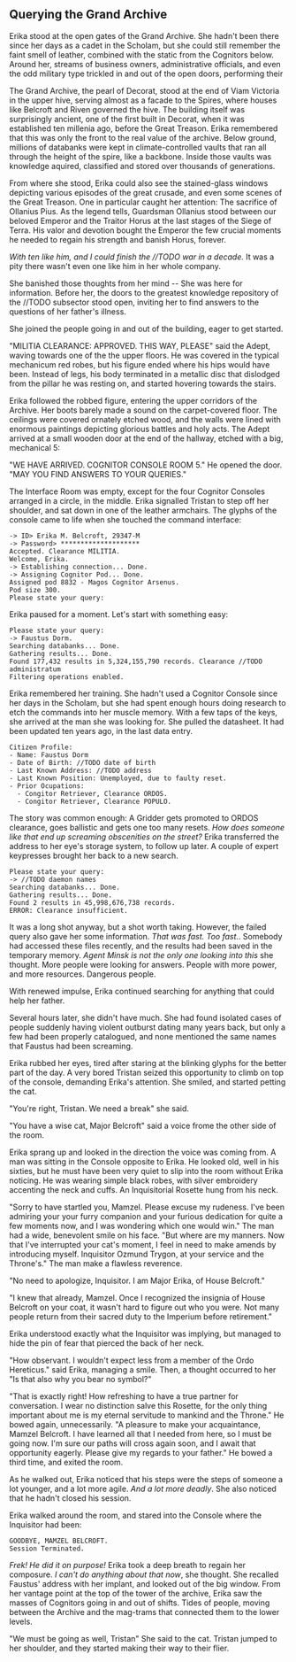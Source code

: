 Querying the Grand Archive
--------------------------

Erika stood at the open gates of the Grand Archive. She hadn't been there since her days as a cadet in the Scholam, but she could still remember the faint smell of leather, combined with the static from the Cognitors below. Around her, streams of business owners, administrative officials, and even the odd military type trickled in and out of the open doors, performing their 

The Grand Archive, the pearl of Decorat, stood at the end of Viam Victoria in the upper hive, serving almost as a facade to the Spires, where houses like Belcroft and Riven governed the hive. The building itself was surprisingly ancient, one of the first built in Decorat, when it was established ten millenia ago, before the Great Treason. Erika remembered that this was only the front to the real value of the archive. Below ground, millions of databanks were kept in climate-controlled vaults that ran all through the height of the spire, like a backbone. Inside those vaults was knowledge aquired, classified and stored over thousands of generations.

From where she stood, Erika could also see the stained-glass windows depicting various episodes of the great crusade, and even some scenes of the Great Treason. One in particular caught her attention: The sacrifice of Ollanius Pius. As the legend tells, Guardsman Ollanius stood between our beloved Emperor and the Traitor Horus at the last stages of the Siege of Terra. His valor and devotion bought the Emperor the few crucial moments he needed to regain his strength and banish Horus, forever.

_With ten like him, and I could finish the //TODO war in a decade._ It was a pity there wasn't even one like him in her whole company.

She banished those thoughts from her mind -- She was here for information. Before her, the doors to the greatest knowledge repository of the //TODO subsector stood open, inviting her to find answers to the questions of her father's illness.

She joined the people going in and out of the building, eager to get started.


"MILITIA CLEARANCE: APPROVED. THIS WAY, PLEASE" said the Adept, waving towards one of the  the upper floors. He was covered in the typical mechanicum red robes, but his figure ended where his hips would have been. Instead of legs, his body terminated in a metallic disc that dislodged from the pillar he was resting on, and started hovering towards the stairs. 

Erika followed the robbed figure, entering the upper corridors of the Archive. Her boots barely made a sound on the carpet-covered floor. The ceilings were covered ornately etched wood, and the walls were lined with enormous paintings depicting glorious battles and holy acts. The Adept arrived at a small wooden door at the end of the hallway, etched with a big, mechanical 5:

"WE HAVE ARRIVED. COGNITOR CONSOLE ROOM 5." He opened the door. "MAY YOU FIND ANSWERS TO YOUR QUERIES."

The Interface Room was empty, except for the four Cognitor Consoles arranged in a circle, in the middle. Erika signalled Tristan to step off her shoulder, and sat down in one of the leather armchairs. The glyphs of the console came to life when she touched the command interface: 

```
-> ID> Erika M. Belcroft, 29347-M
-> Password> ********************
Accepted. Clearance MILITIA.
Welcome, Erika.
-> Establishing connection... Done.
-> Assigning Cognitor Pod... Done.
Assigned pod 8832 - Magos Cognitor Arsenus.
Pod size 300.
Please state your query:
```

Erika paused for a moment. Let's start with something easy:

```
Please state your query:
-> Faustus Dorm.
Searching databanks... Done.
Gathering results... Done.
Found 177,432 results in 5,324,155,790 records. Clearance //TODO administratum
Filtering operations enabled.
```

Erika remembered her training. She hadn't used a Cognitor Console since her days in the Scholam, but she had spent enough hours doing research to etch the commands into her muscle memory. With a few taps of the keys, she arrived at the man she was looking for. She pulled the datasheet. It had been updated ten years ago, in the last data entry.

```
Citizen Profile:
- Name: Faustus Dorm
- Date of Birth: //TODO date of birth
- Last Known Address: //TODO address
- Last Known Position: Unemployed, due to faulty reset.
- Prior Ocupations:
  - Congitor Retriever, Clearance ORDOS.
  - Congitor Retriever, Clearance POPULO.
```

The story was common enough: A Gridder gets promoted to ORDOS clearance, goes ballistic and gets one too many resets. _How does someone like that end up screaming obscenities on the street?_
Erika transferred the address to her eye's storage system, to follow up later. A couple of expert keypresses brought her back to a new search.

```
Please state your query:
-> //TODO daemon names
Searching databanks... Done.
Gathering results... Done.
Found 2 results in 45,998,676,738 records.
ERROR: Clearance insufficient.
```
It was a long shot anyway, but a shot worth taking. However, the failed query also gave her some information. _That was fast. Too fast._. Somebody had accessed these files recently, and the results had been saved in the temporary memory. _Agent Minsk is not the only one looking into this_ she thought. More people were looking for answers. People with more power, and more resources. Dangerous people.

With renewed impulse, Erika continued searching for anything that could help her father.

Several hours later, she didn't have much. She had found isolated cases of people suddenly having violent outburst dating many years back, but only a few had been properly catalogued, and none mentioned the same names that Faustus had been screaming.

Erika rubbed her eyes, tired after staring at the blinking glyphs for the better part of the day. A very bored Tristan seized this opportunity to climb on top of the console, demanding Erika's attention. She smiled, and started petting the cat.

"You're right, Tristan. We need a break" she said.

"You have a wise cat, Major Belcroft" said a voice frome the other side of the room.

Erika sprang up and looked in the direction the voice was coming from. A man was sitting in the Console opposite to Erika. He looked old, well in his sixties, but he must have been very quiet to slip into the room without Erika noticing. He was wearing simple black robes, with silver embroidery accenting the neck and cuffs. An Inquisitorial Rosette hung from his neck.

"Sorry to have startled you, Mamzel. Please excuse my rudeness. I've been admiring your  your furry companion and your furious dedication for quite a few moments now, and I was wondering which one would win." The man had a wide, benevolent smile on his face. "But where are my manners. Now that I've interrupted your cat's moment, I feel in need to make amends by introducing myself. Inquisitor Ozmund Trygon, at your service and the Throne's." The man make a flawless reverence.

"No need to apologize, Inquisitor. I am Major Erika, of House Belcroft."

"I knew that already, Mamzel. Once I recognized the insignia of House Belcroft on your coat, it wasn't hard to figure out who you were. Not many people return from their sacred duty to the Imperium before retirement."

Erika understood exactly what the Inquisitor was implying, but managed to hide the pin of fear that pierced the back of her neck.

"How observant. I wouldn't expect less from a member of the Ordo Hereticus." said Erika, managing a smile. Then, a thought occurred to her "Is that also why you bear no symbol?"

"That is exactly right! How refreshing to have a true partner for conversation. I wear no distinction salve this Rosette, for the only thing important about me is my eternal servitude to mankind and the Throne." He bowed again, unnecessarily. "A pleasure to make your acquaintance, Mamzel Belcroft. I have learned all that I needed from here, so I must be going now. I'm sure our paths will cross again soon, and I await that opportunity eagerly. Please give my regards to your father." He bowed a third time, and exited the room.

As he walked out, Erika noticed that his steps were the steps of someone a lot younger, and a lot more agile. _And a lot more deadly_. She also noticed that he hadn't closed his session.

Erika walked around the room, and stared into the Console where the Inquisitor had been:

```
GOODBYE, MAMZEL BELCROFT.
Session Terminated.
```

_Frek! He did it on purpose!_ Erika took a deep breath to regain her composure. _I can't do anything about that now_, she thought. She recalled Faustus' address with her implant, and looked out of the big window. From her vantage point at the top of the tower of the archive, Erika saw the masses of Cognitors going in and out of shifts. Tides of people, moving between the Archive and the mag-trams that connected them to the lower levels.

"We must be going as well, Tristan" She said to the cat. Tristan jumped to her shoulder, and they started making their way to their flier.
